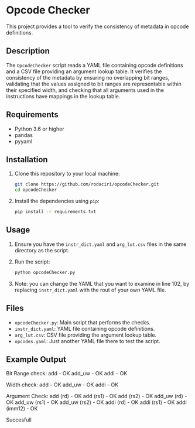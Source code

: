 # Opcode Checker

This project provides a tool to verify the consistency of metadata in opcode definitions.

## Description

The `OpcodeChecker` script reads a YAML file containing opcode definitions and a CSV file providing an argument lookup table. It verifies the consistency of the metadata by ensuring no overlapping bit ranges, validating that the values assigned to bit ranges are representable within their specified width, and checking that all arguments used in the instructions have mappings in the lookup table.

## Requirements

- Python 3.6 or higher
- pandas
- pyyaml

## Installation

1. Clone this repository to your local machine:

    ```sh
    git clone https://github.com/rodaciri/opcodeChecker.git
    cd opcodeChecker
    ```

2. Install the dependencies using `pip`:

    ```sh
    pip install -r requirements.txt
    ```

## Usage

1. Ensure you have the `instr_dict.yaml` and `arg_lut.csv` files in the same directory as the script.

2. Run the script:

    ```sh
    python opcodeChecker.py
    ```
3. Note: you can change the YAML that you want to examine in line 102, by replacing `instr_dict.yaml` with the rout of your own YAML file.

## Files

- `opcodeChecker.py`: Main script that performs the checks.
- `instr_dict.yaml`: YAML file containing opcode definitions.
- `arg_lut.csv`: CSV file providing the argument lookup table.
- `opcodes.yaml`: Just another YAML file there to test the script.

## Example Output

Bit Range check:
add - OK
add_uw - OK
addi - OK

Width check:
add - OK
add_uw - OK
addi - OK

Argument Check:
add (rd) - OK
add (rs1) - OK
add (rs2) - OK
add_uw (rd) - OK
add_uw (rs1) - OK
add_uw (rs2) - OK
addi (rd) - OK
addi (rs1) - OK
addi (imm12) - OK

Succesfull
